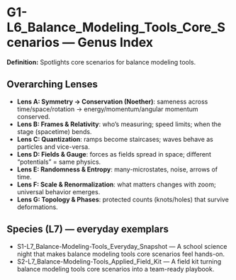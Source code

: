 # G1-L6_Balance_Modeling_Tools_Core_Scenarios — Genus Index
**Definition:** Spotlights core scenarios for balance modeling tools.

## Overarching Lenses

- **Lens A: Symmetry -> Conservation (Noether)**: sameness across time/space/rotation → energy/momentum/angular momentum conserved.
- **Lens B: Frames & Relativity**: who’s measuring; speed limits; when the stage (spacetime) bends.
- **Lens C: Quantization**: ramps become staircases; waves behave as particles and vice-versa.
- **Lens D: Fields & Gauge**: forces as fields spread in space; different “potentials” = same physics.
- **Lens E: Randomness & Entropy**: many-microstates, noise, arrows of time.
- **Lens F: Scale & Renormalization**: what matters changes with zoom; universal behavior emerges.
- **Lens G: Topology & Phases**: protected counts (knots/holes) that survive deformations.

## Species (L7) — everyday exemplars
- S1-L7_Balance-Modeling-Tools_Everyday_Snapshot — A school science night that makes balance modeling tools core scenarios feel hands-on.
- S2-L7_Balance-Modeling-Tools_Applied_Field_Kit — A field kit turning balance modeling tools core scenarios into a team-ready playbook.
